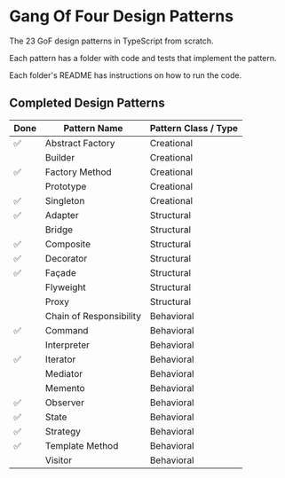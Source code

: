 # Gang Of Four Design Patterns

The 23 GoF design patterns in TypeScript from scratch.

Each pattern has a folder with code and tests that implement the pattern.

Each folder's README has instructions on how to run the code.

## Completed Design Patterns

| Done | Pattern Name            | Pattern Class / Type |
| ---- | ----------------------- | -------------------- |
| ✅   | Abstract Factory        | Creational           |
|      | Builder                 | Creational           |
| ✅   | Factory Method          | Creational           |
|      | Prototype               | Creational           |
| ✅   | Singleton               | Creational           |
| ✅   | Adapter                 | Structural           |
|      | Bridge                  | Structural           |
| ✅   | Composite               | Structural           |
| ✅   | Decorator               | Structural           |
| ✅   | Façade                  | Structural           |
|      | Flyweight               | Structural           |
|      | Proxy                   | Structural           |
|      | Chain of Responsibility | Behavioral           |
| ✅   | Command                 | Behavioral           |
|      | Interpreter             | Behavioral           |
| ✅   | Iterator                | Behavioral           |
|      | Mediator                | Behavioral           |
|      | Memento                 | Behavioral           |
| ✅   | Observer                | Behavioral           |
| ✅   | State                   | Behavioral           |
| ✅   | Strategy                | Behavioral           |
| ✅   | Template Method         | Behavioral           |
|      | Visitor                 | Behavioral           |
